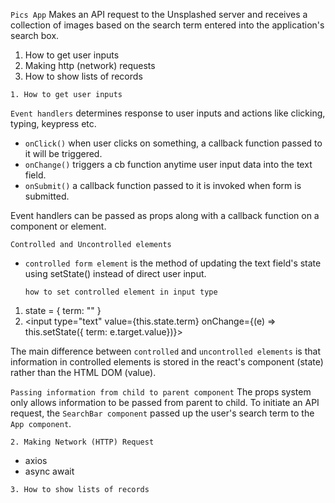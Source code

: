 `Pics App`
Makes an API request to the Unsplashed server and receives a collection of images based on the search term entered into the application's search box.

1. How to get user inputs
2. Making http (network) requests
3. How to show lists of records

`1. How to get user inputs`

`Event handlers` determines response to user inputs and actions like clicking, typing, keypress etc.

- `onClick()` when user clicks on something, a callback function passed to it will be triggered.
- `onChange()` triggers a cb function anytime user input data into the text field.
- `onSubmit()` a callback function passed to it is invoked when form is submitted.

Event handlers can be passed as props along with a callback function on a component or element.

`Controlled and Uncontrolled elements`

- `controlled form element` is the method of updating the text field's state using setState() instead of direct user input.

  `how to set controlled element in input type`
1. state = { term: "" }
2. <input type="text" value={this.state.term} onChange={(e) => this.setState({ term: e.target.value})}>

The main difference between `controlled` and `uncontrolled elements` is that information in controlled elements is stored in the react's component (state) rather than the HTML DOM (value).

`Passing information from child to parent component`
The props system only allows information to be passed from parent to child.
To initiate an API request, the `SearchBar component` passed up the user's search term to the `App component`.

`2. Making Network (HTTP) Request`

- axios
- async await

`3. How to show lists of records`
